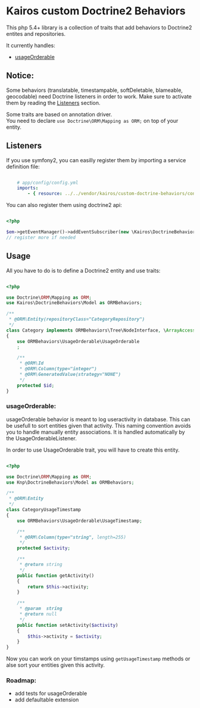 # Kairos custom Doctrine2 Behaviors

This php 5.4+ library is a collection of traits 
that add behaviors to Doctrine2 entites and repositories.

It currently handles:

 * [usageOrderable](#usageOrderable)

## Notice:

Some behaviors (translatable, timestampable, softDeletable, blameable, geocodable) need Doctrine listeners in order to work.
Make sure to activate them by reading the [Listeners](#listeners) section.  

Some traits are based on annotation driver.  
You need to declare `use Doctrine\ORM\Mapping as ORM;` on top of your entity.


<a name="listeners" id="listeners"></a>
## Listeners

If you use symfony2, you can easilly register them by importing a service definition file:

``` yaml

    # app/config/config.yml
    imports:
        - { resource: ../../vendor/kairos/custom-doctrine-behaviors/config/orm-services.yml }

```

You can also register them using doctrine2 api:


``` php

<?php

$em->getEventManager()->addEventSubscriber(new \Kairos\DoctrineBehaviors\ORM\Translatable\TranslatableListener);
// register more if needed

```


## Usage

All you have to do is to define a Doctrine2 entity and use traits:

``` php

<?php

use Doctrine\ORM\Mapping as ORM;
use Kairos\DoctrineBehaviors\Model as ORMBehaviors;

/**
 * @ORM\Entity(repositoryClass="CategoryRepository")
 */
class Category implements ORMBehaviors\Tree\NodeInterface, \ArrayAccess
{
    use ORMBehaviors\UsageOrderable\UsageOrderable
    ;

    /**
     * @ORM\Id
     * @ORM\Column(type="integer")
     * @ORM\GeneratedValue(strategy="NONE")
     */
    protected $id;
}

```


<a name="usageOrderable" id="usageOrderable"></a>
### usageOrderable:

usageOrderable behavior is meant to log useractivity in database. This can be usefull to sort entities given that activity.
This naming convention avoids you to handle manually entity associations. It is handled automatically by the UsageOrderableListener.

In order to use UsageOrderable trait, you will have to create this entity.


``` php

<?php

use Doctrine\ORM\Mapping as ORM;
use Knp\DoctrineBehaviors\Model as ORMBehaviors;

/**
 * @ORM\Entity
 */
class CategoryUsageTimestamp
{
    use ORMBehaviors\UsageOrderable\UsageTimestamp;

    /**
     * @ORM\Column(type="string", length=255)
     */
    protected $activity;

    /**
     * @return string
     */
    public function getActivity()
    {
        return $this->activity;
    }

    /**
     * @param  string
     * @return null
     */
    public function setActivity($activity)
    {
        $this->activity = $activity;
    }
}

```

Now you can work on your timstamps using `getUsageTimestamp` methods or alse sort your entities given this activity.

### Roadmap:

* add tests for usageOrderable
* add defaultable extension